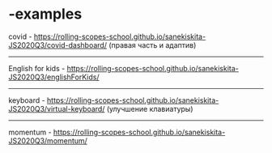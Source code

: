 # -examples

covid - https://rolling-scopes-school.github.io/sanekiskita-JS2020Q3/covid-dashboard/ (правая часть и адаптив)
***
English for kids - https://rolling-scopes-school.github.io/sanekiskita-JS2020Q3/englishForKids/
***
keyboard - https://rolling-scopes-school.github.io/sanekiskita-JS2020Q3/virtual-keyboard/ (улучшение клавиатуры)
***
momentum - https://rolling-scopes-school.github.io/sanekiskita-JS2020Q3/momentum/
